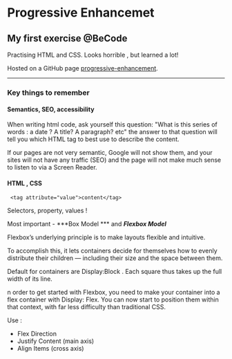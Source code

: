 # Progressive Enhancemet



## My first exercise @BeCode

Practising HTML and CSS. Looks horrible , but learned a lot!

Hosted on a GitHub page  [progressive-enhancement](https://kristinegusta.github.io/progressive-enhancement/).

***

### Key things to remember

#### Semantics, SEO, accessibility

When writing html code, ask yourself this question: "What is this series of words : a date ? A title? A paragraph? etc" the answer to that question will tell you which HTML tag to best use to describe the content.

If our pages are not very semantic, Google will not show them, and your sites will not have any traffic (SEO) and  the page will not make much sense to listen to via a Screen Reader.

#### HTML , CSS

```
 <tag attribute="value">content</tag> 
```

Selectors, property, values ! 

Most important - ***Box Model *** and ***Flexbox Model*** 

Flexbox’s underlying principle is to make layouts flexible and intuitive.

To accomplish this, it lets containers decide for themselves how to evenly distribute their children — including their size and the space between them.

Default for containers are Display:Block .  Each square thus takes up the full width of its line.

n order to get started with Flexbox, you need to make your container into a flex container with Display: Flex. You can now start to position them within that context, with far less difficulty than traditional CSS.

Use :
- Flex Direction
- Justify Content (main axis)
- Align Items (cross axis)
